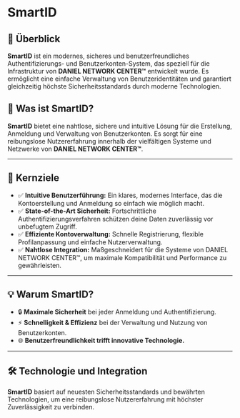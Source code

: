 # SmartID

## 🚀 Überblick  
**SmartID** ist ein modernes, sicheres und benutzerfreundliches Authentifizierungs- und Benutzerkonten-System, das speziell für die Infrastruktur von **DANIEL NETWORK CENTER™** entwickelt wurde. Es ermöglicht eine einfache Verwaltung von Benutzeridentitäten und garantiert gleichzeitig höchste Sicherheitsstandards durch moderne Technologien.

## 🔑 Was ist SmartID?  
**SmartID** bietet eine nahtlose, sichere und intuitive Lösung für die Erstellung, Anmeldung und Verwaltung von Benutzerkonten. Es sorgt für eine reibungslose Nutzererfahrung innerhalb der vielfältigen Systeme und Netzwerke von **DANIEL NETWORK CENTER™**.

---

## 🎯 Kernziele  

- ✅ **Intuitive Benutzerführung:** Ein klares, modernes Interface, das die Kontoerstellung und Anmeldung so einfach wie möglich macht.  
- ✅ **State-of-the-Art Sicherheit:** Fortschrittliche Authentifizierungsverfahren schützen deine Daten zuverlässig vor unbefugtem Zugriff.  
- ✅ **Effiziente Kontoverwaltung:** Schnelle Registrierung, flexible Profilanpassung und einfache Nutzerverwaltung.  
- ✅ **Nahtlose Integration:** Maßgeschneidert für die Systeme von DANIEL NETWORK CENTER™, um maximale Kompatibilität und Performance zu gewährleisten.

---

## 💡 Warum SmartID?  

- 🔒 **Maximale Sicherheit** bei jeder Anmeldung und Authentifizierung.  
- ⚡ **Schnelligkeit & Effizienz** bei der Verwaltung und Nutzung von Benutzerkonten.  
- 🌐 **Benutzerfreundlichkeit trifft innovative Technologie.**

---

## 🛠️ Technologie und Integration  

**SmartID** basiert auf neuesten Sicherheitsstandards und bewährten Technologien, um eine reibungslose Nutzererfahrung mit höchster Zuverlässigkeit zu verbinden. 
